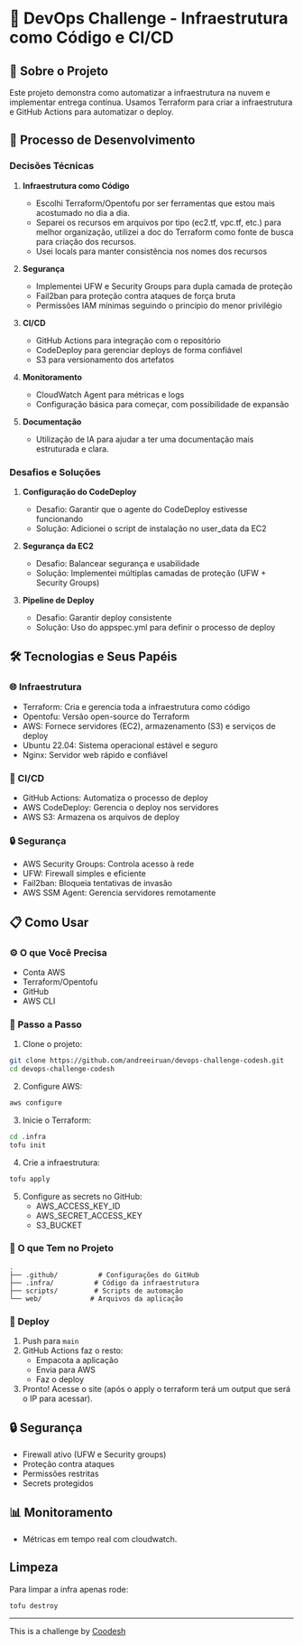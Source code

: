 # 🚀 DevOps Challenge - Infraestrutura como Código e CI/CD

## 📝 Sobre o Projeto
Este projeto demonstra como automatizar a infraestrutura na nuvem e implementar entrega contínua. Usamos Terraform para criar a infraestrutura e GitHub Actions para automatizar o deploy.

## 💭 Processo de Desenvolvimento

### Decisões Técnicas
1. **Infraestrutura como Código**
   - Escolhi Terraform/Opentofu por ser ferramentas que estou mais acostumado no dia a dia.
   - Separei os recursos em arquivos por tipo (ec2.tf, vpc.tf, etc.) para melhor organização, utilizei a doc do Terraform como fonte de busca para criação dos recursos.
   - Usei locals para manter consistência nos nomes dos recursos

2. **Segurança**
   - Implementei UFW e Security Groups para dupla camada de proteção
   - Fail2ban para proteção contra ataques de força bruta
   - Permissões IAM mínimas seguindo o princípio do menor privilégio

3. **CI/CD**
   - GitHub Actions para integração com o repositório
   - CodeDeploy para gerenciar deploys de forma confiável
   - S3 para versionamento dos artefatos

4. **Monitoramento**
   - CloudWatch Agent para métricas e logs
   - Configuração básica para começar, com possibilidade de expansão

5. **Documentação**
   - Utilização de IA para ajudar a ter uma documentação mais estruturada e clara.

### Desafios e Soluções
1. **Configuração do CodeDeploy**
   - Desafio: Garantir que o agente do CodeDeploy estivesse funcionando
   - Solução: Adicionei o script de instalação no user_data da EC2

2. **Segurança da EC2**
   - Desafio: Balancear segurança e usabilidade
   - Solução: Implementei múltiplas camadas de proteção (UFW + Security Groups)

3. **Pipeline de Deploy**
   - Desafio: Garantir deploy consistente
   - Solução: Uso do appspec.yml para definir o processo de deploy

## 🛠️ Tecnologias e Seus Papéis

### 🌐 Infraestrutura
- Terraform: Cria e gerencia toda a infraestrutura como código
- Opentofu: Versão open-source do Terraform
- AWS: Fornece servidores (EC2), armazenamento (S3) e serviços de deploy
- Ubuntu 22.04: Sistema operacional estável e seguro
- Nginx: Servidor web rápido e confiável

### 🔄 CI/CD
- GitHub Actions: Automatiza o processo de deploy
- AWS CodeDeploy: Gerencia o deploy nos servidores
- AWS S3: Armazena os arquivos de deploy

### 🔒 Segurança
- AWS Security Groups: Controla acesso à rede
- UFW: Firewall simples e eficiente
- Fail2ban: Bloqueia tentativas de invasão
- AWS SSM Agent: Gerencia servidores remotamente

## 📋 Como Usar

### ⚙️ O que Você Precisa
- Conta AWS
- Terraform/Opentofu
- GitHub
- AWS CLI

### 🔧 Passo a Passo

1. Clone o projeto:
```bash
git clone https://github.com/andreeiruan/devops-challenge-codesh.git
cd devops-challenge-codesh
```

2. Configure AWS:
```bash
aws configure
```

3. Inicie o Terraform:
```bash
cd .infra
tofu init
```

4. Crie a infraestrutura:
```bash
tofu apply
```

5. Configure as secrets no GitHub:
   - AWS_ACCESS_KEY_ID
   - AWS_SECRET_ACCESS_KEY
   - S3_BUCKET

### 📁 O que Tem no Projeto
```
.
├── .github/          # Configurações do GitHub
├── .infra/          # Código da infraestrutura
├── scripts/         # Scripts de automação
└── web/            # Arquivos da aplicação
```

### 🚀 Deploy
1. Push para `main`
2. GitHub Actions faz o resto:
   - Empacota a aplicação
   - Envia para AWS
   - Faz o deploy
3. Pronto! Acesse o site (após o apply o terraform terá um output que será o IP para acessar).

## 🔒 Segurança
- Firewall ativo (UFW e Security groups)
- Proteção contra ataques
- Permissões restritas
- Secrets protegidos

## 📊 Monitoramento
- Métricas em tempo real com cloudwatch.

## Limpeza
Para limpar a infra apenas rode: 
```bash
tofu destroy
```

---

This is a challenge by [Coodesh](https://coodesh.com/)
